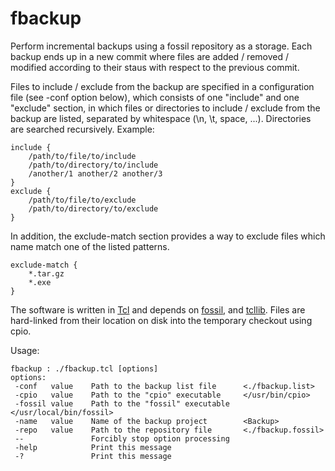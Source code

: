 fbackup
=======

Perform incremental backups using a fossil repository as a storage. Each
backup ends up in a new commit where files are added / removed / modified
according to their staus with respect to the previous commit.

Files to include / exclude from the backup are specified in a configuration
file (see -conf option below), which consists of one "include" and one
"exclude" section, in which files or directories to include / exclude from
the backup are listed, separated by whitespace (\n, \t, space, ...).
Directories are searched recursively. Example:

    include {
        /path/to/file/to/include
        /path/to/directory/to/include
        /another/1 another/2 another/3
    }
    exclude {
        /path/to/file/to/exclude
        /path/to/directory/to/exclude
    }

In addition, the exclude-match section provides a way to exclude files which
name match one of the listed patterns.

    exclude-match {
        *.tar.gz
        *.exe
    }

The software is written in <a href="http://tcl.tk">Tcl</a> and depends on <a href="http://fossil-scm.org/">fossil</a>, and <a href="http://core.tcl.tk/tcllib/">tcllib</a>. Files are hard-linked from their location on disk into the temporary checkout using cpio.

Usage:

    fbackup : ./fbackup.tcl [options]
    options:
     -conf   value    Path to the backup list file      <./fbackup.list>
     -cpio   value    Path to the "cpio" executable     </usr/bin/cpio>
     -fossil value    Path to the "fossil" executable   </usr/local/bin/fossil>
     -name   value    Name of the backup project        <Backup>
     -repo   value    Path to the repository file       <./fbackup.fossil>
     --               Forcibly stop option processing
     -help            Print this message
     -?               Print this message
